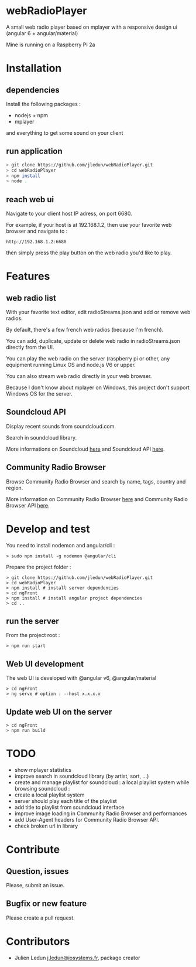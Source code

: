 # webRadioPlayer

A small web radio player based on mplayer with a responsive design ui (angular 6 + angular/material)

Mine is running on a Raspberry PI 2a

# Installation

## dependencies

Install the following packages :
* nodejs + npm
* mplayer

and everything to get some sound on your client

## run application

```bash
> git clone https://github.com/jledun/webRadioPlayer.git
> cd webRadioPlayer
> npm install
> node .
```

## reach web ui

Navigate to your client host IP adress, on port 6680.

For example, if your host is at 192.168.1.2, then use your favorite web browser and navigate to :

```
http://192.168.1.2:6680
```

then simply press the play button on the web radio you'd like to play.

# Features

## web radio list

With your favorite text editor, edit radioStreams.json and add or remove web radios.

By default, there's a few french web radios (because I'm french).

You can add, duplicate, update or delete web radio in radioStreams.json directly from the UI.

You can play the web radio on the server (raspberry pi or other, any equipment running Linux OS and node.js V6 or upper.

You can also stream web radio directly in your web browser.

Because I don't know about mplayer on Windows, this project don't support Windows OS for the server.

## Soundcloud API

Display recent sounds from soundcloud.com.

Search in soundcloud library.

More informations on Soundcloud [here](https://soundcloud.com/ "Soundcloud.com") and Soundcloud API [here](https://developers.soundcloud.com/ "Soundcloud API").

## Community Radio Browser

Browse Community Radio Browser and search by name, tags, country and region.

More information on Community Radio Browser [here](http://www.radio-browser.info/gui/#/ "Community Radio Browser") and Community Radio Browser API [here](http://www.radio-browser.info/webservice "Community Radio Browser API").

# Develop and test

You need to install nodemon and angular/cli :

```
> sudo npm install -g nodemon @angular/cli
```

Prepare the project folder :

```
> git clone https://github.com/jledun/webRadioPlayer.git
> cd webRadioPlayer
> npm install # install server dependencies
> cd ngFront
> npm install # install angular project dependencies
> cd ..
```

## run the server

From the project root :

```
> npm run start
```

## Web UI development

The web UI is developed with @angular v6, @angular/material

```
> cd ngFront
> ng serve # option : --host x.x.x.x
```

## Update web UI on the server

```
> cd ngFront
> npm run build
```

# TODO

* show mplayer statistics
* improve search in soundcloud library (by artist, sort, ...)
* create and manage playlist for soundcloud : a local playlist system while browsing soundcloud :
 * create a local playlist system
 * server should play each title of the playlist
 * add title to playlist from soundcloud interface
* improve image loading in Community Radio Browser and performances
* add User-Agent headers for Community Radio Browser API.
* check broken url in library

# Contribute

## Question, issues

Please, submit an issue.

## Bugfix or new feature

Please create a pull request.

# Contributors

* Julien Ledun <j.ledun@iosystems.fr>, package creator

